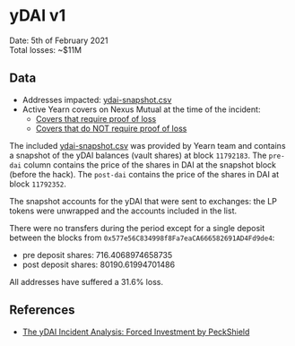 # yDAI v1

Date: 5th of February 2021  
Total losses: \~$11M  

## Data

- Addresses impacted: [ydai-snapshot.csv](ydai-snapshot.csv)
- Active Yearn covers on Nexus Mutual at the time of the incident:
  - [Covers that require proof of loss](https://docs.google.com/spreadsheets/d/1P0AYmLud8KYml8CcU0uKHOiE15tn19CLulxXO3phUhM//view)
  - [Covers that do NOT require proof of loss](https://docs.google.com/spreadsheets/d/12Q9Aywu43K26eZWBnOC8vtQAYyLp8JSRKeImkvXTzSA/view)

The included [ydai-snapshot.csv](ydai-snapshot.csv) was provided by Yearn team and contains a snapshot of the yDAI balances (vault shares) at block `11792183`. The `pre-dai` column contains the price of the shares in DAI at the snapshot block (before the hack). The `post-dai` contains the price of the shares in DAI at block `11792352`.

The snapshot accounts for the yDAI that were sent to exchanges: the LP tokens were unwrapped and the accounts included in the list.

There were no transfers during the period except for a single deposit between the blocks from `0x577e56C834998f8Fa7eaCA666582691AD4Fd9de4`:
- pre deposit shares: 716.4068974658735
- post deposit shares: 80190.61994701486

All addresses have suffered a 31.6% loss.

## References

- [The yDAI Incident Analysis: Forced Investment by PeckShield](https://peckshield.medium.com/the-ydai-incident-analysis-forced-investment-2b8ac6058eb5)
